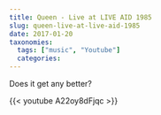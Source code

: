 ```yaml
---
title: Queen - Live at LIVE AID 1985
slug: queen-live-at-live-aid-1985
date: 2017-01-20
taxonomies:
  tags: ["music", "Youtube"]
  categories:
---
```


Does it get any better?

{{< youtube A22oy8dFjqc >}}
